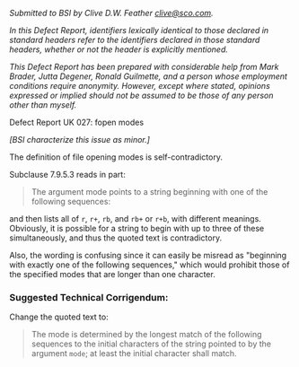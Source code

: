 *Submitted to BSI by Clive D.W. Feather clive@sco.com.*

*In this Defect Report, identifiers lexically identical to those declared in
standard headers refer to the identifiers declared in those standard headers,
whether or not the header is explicitly mentioned.*

*This Defect Report has been prepared with considerable help from Mark Brader,
Jutta Degener, Ronald Guilmette, and a person whose employment conditions
require anonymity. However, except where stated, opinions expressed or implied
should not be assumed to be those of any person other than myself.*

Defect Report UK 027: fopen modes

*\[BSI characterize this issue as minor.\]*

The definition of file opening modes is self-contradictory.

Subclause 7.9.5.3 reads in part:

> The argument mode points to a string beginning with one of the following
> sequences:

and then lists all of `r`, `r+`, `rb`, and `rb+` or `r+b`, with different
meanings. Obviously, it is possible for a string to begin with up to three of
these simultaneously, and thus the quoted text is contradictory.

Also, the wording is confusing since it can easily be misread as "beginning with
exactly one of the following sequences," which would prohibit those of the
specified modes that are longer than one character.

### Suggested Technical Corrigendum:

Change the quoted text to:

> The mode is determined by the longest match of the following sequences to the
> initial characters of the string pointed to by the argument `mode`; at least the
> initial character shall match.
